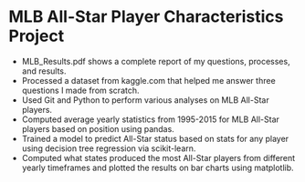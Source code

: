 # MLB All-Star Player Characteristics Project
* MLB_Results.pdf shows a complete report of my questions, processes, and results.
* Processed a dataset from kaggle.com that helped me answer three questions I made from scratch.
* Used Git and Python to perform various analyses on MLB All-Star players.
* Computed average yearly statistics from 1995-2015 for MLB All-Star players based on position using pandas.
* Trained a model to predict All-Star status based on stats for any player using decision tree regression via scikit-learn.
* Computed what states produced the most All-Star players from different yearly timeframes and plotted the results on bar charts using matplotlib.




